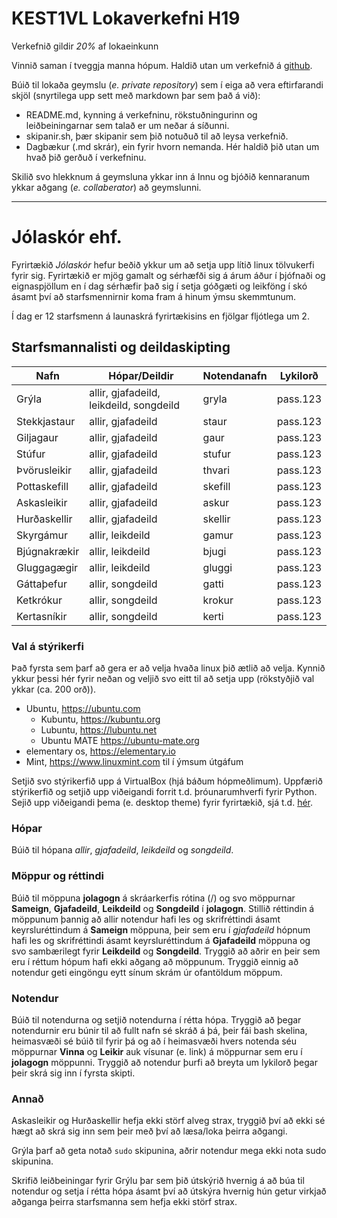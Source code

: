 # KEST1VL Lokaverkefni H19
Verkefnið gildir *20%* af lokaeinkunn

Vinnið saman í tveggja manna hópum. Haldið utan um verkefnið á [github](https://github.com).

Búið til lokaða geymslu (*e. private repository*) sem í eiga að vera eftirfarandi skjöl (snyrtilega upp sett með markdown þar sem það á við):
-   README.md, kynning á verkefninu, rökstuðningurinn og leiðbeiningarnar sem talað er um neðar á síðunni.
-   skipanir.sh, þær skipanir sem þið notuðuð til að leysa verkefnið.
-   Dagbækur (.md skrár), ein fyrir hvorn nemanda. Hér haldið þið utan um hvað þið gerðuð í verkefninu.

Skilið svo hlekknum á geymsluna ykkar inn á Innu og bjóðið kennaranum ykkar aðgang (*e. collaberator*) að geymslunni.

---
# Jólaskór ehf.
Fyrirtækið *Jólaskór* hefur beðið ykkur um að setja upp lítið linux tölvukerfi fyrir sig. Fyrirtækið er mjög gamalt og sérhæfði sig á árum áður í þjófnaði og eignaspjöllum en í dag sérhæfir það sig í setja góðgæti og leikföng í skó ásamt því að starfsmennirnir koma fram á hinum ýmsu skemmtunum.

Í dag er 12 starfsmenn á launaskrá fyrirtækisins en fjölgar fljótlega um 2.

## Starfsmannalisti og deildaskipting
Nafn | Hópar/Deildir | Notendanafn | Lykilorð
--- | --- | --- | --- 
Grýla | allir, gjafadeild, leikdeild, songdeild | gryla | pass.123
Stekkjastaur | allir, gjafadeild | staur | pass.123
Giljagaur | allir, gjafadeild | gaur | pass.123
Stúfur | allir, gjafadeild | stufur | pass.123
Þvörusleikir | allir, gjafadeild | thvari | pass.123
Pottaskefill | allir, gjafadeild | skefill | pass.123
Askasleikir | allir, gjafadeild | askur | pass.123
Hurðaskellir | allir, gjafadeild | skellir | pass.123
Skyrgámur | allir, leikdeild | gamur | pass.123
Bjúgnakrækir | allir, leikdeild | bjugi | pass.123
Gluggagægir | allir, leikdeild | gluggi | pass.123
Gáttaþefur | allir, songdeild | gatti | pass.123
Ketkrókur | allir, songdeild | krokur | pass.123
Kertasníkir | allir, songdeild | kerti | pass.123

### Val á stýrikerfi
Það fyrsta sem þarf að gera er að velja hvaða linux þið ætlið að velja. Kynnið ykkur þessi hér fyrir neðan og veljið svo eitt til að setja upp (rökstyðjið val ykkar (ca. 200 orð)).
- Ubuntu, https://ubuntu.com
  - Kubuntu, https://kubuntu.org
  - Lubuntu, https://lubuntu.net
  - Ubuntu MATE https://ubuntu-mate.org
- elementary os, https://elementary.io
- Mint, https://www.linuxmint.com til í ýmsum útgáfum

Setjið svo stýrikerfið upp á VirtualBox (hjá báðum hópmeðlimum). Uppfærið stýrikerfið og setjið upp viðeigandi forrit t.d. þróunarumhverfi fyrir Python. Sejið upp viðeigandi þema (e. desktop theme) fyrir fyrirtækið, sjá t.d. [hér](https://itsfoss.com/christmas-linux-wallpaper/).

### Hópar
Búið til hópana *allir*, *gjafadeild*, *leikdeild* og *songdeild*.

### Möppur og réttindi
Búið til möppuna **jolagogn** á skráarkerfis rótina (/) og svo möppurnar **Sameign**, **Gjafadeild**, **Leikdeild** og **Songdeild** í **jolagogn**. Stillið réttindin á möppunum þannig að allir notendur hafi les og skrifréttindi ásamt keyrsluréttindum á **Sameign** möppuna, þeir sem eru í *gjafadeild* hópnum hafi les og skrifréttindi ásamt keyrsluréttindum á **Gjafadeild** möppuna og svo sambærilegt fyrir **Leikdeild** og **Songdeild**. Tryggið að aðrir en þeir sem eru í réttum hópum hafi ekki aðgang að möppunum. Tryggið einnig að notendur geti eingöngu eytt sínum skrám úr ofantöldum möppum.

### Notendur
Búið til notendurna og setjið notendurna í rétta hópa. Tryggið að þegar notendurnir eru búnir til að fullt nafn sé skráð á þá, þeir fái bash skelina, heimasvæði sé búið til fyrir þá og að í heimasvæði hvers notenda séu möppurnar **Vinna** og **Leikir** auk vísunar (e. link) á möppurnar sem eru í **jolagogn** möppunni. Tryggið að notendur þurfi að breyta um lykilorð þegar þeir skrá sig inn í fyrsta skipti.

### Annað
Askasleikir og Hurðaskellir hefja ekki störf alveg strax, tryggið því að ekki sé hægt að skrá sig inn sem þeir með því að læsa/loka þeirra aðgangi.

Grýla þarf að geta notað `sudo` skipunina, aðrir notendur mega ekki nota sudo skipunina.

Skrifið leiðbeiningar fyrir Grýlu þar sem þið útskýrið hvernig á að búa til notendur og setja í rétta hópa ásamt því að útskýra hvernig hún getur virkjað aðganga þeirra starfsmanna sem hefja ekki störf strax.
